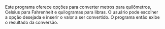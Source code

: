 Este programa oferece opções para converter metros para quilômetros, Celsius para Fahrenheit e quilogramas para libras. O usuário pode escolher a opção desejada e inserir o valor a ser convertido. O programa então exibe o resultado da conversão.
